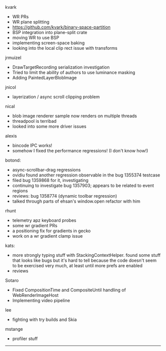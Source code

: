 kvark
* WR PRs
* WR plane splitting
* https://github.com/kvark/binary-space-partition
* BSP integration into plane-split crate
* moving WR to use BSP
* implementing screen-space baking
* looking into the local clip rect issue with transforms



jrmuizel
* DrawTargetRecording serialization investigation
* Tried to limit the ability of authors to use luminance masking
* Adding PaintedLayerBlobImage



jnicol
* layerization / async scroll clipping problem



nical
* blob image renderer sample now renders on multiple threads
* threadpool is terribad
* looked into some more driver issues



alexis
* bincode IPC works!
* somehow I fixed the performance regressions! (I don't know how!)



botond:
* async-scrollbar-drag regressions 
* ovidiu found another regression observable in the bug 1355374 testcase 
* filed bug 1359868 for it, investigating 
* continuing to investigate bug 1357903; appears to be related to event regions 
* reviews: bug 1358774 (dynamic toolbar regression) 
* talked through parts of ehsan's window.open refactor with him



rhunt
* telemetry apz keyboard probes
* some wr gradient PRs
* a positioning fix for gradients in gecko
* work on a wr gradient clamp issue



kats:
* more strongly typing stuff with StackingContextHelper. found some stuff that looks like bugs but it's hard to tell because the code doesn't seem to be exercised very much, at least until more prefs are enabled
* reviews



Sotaro
* Fixed CompositionTime and CompositeUntil handling of WebRenderImageHost
* Implementing video pipeline



lee
* fighting with try builds and Skia



mstange
* profiler stuff

________________


